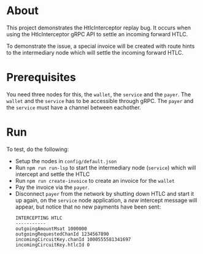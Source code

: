 # About

This project demonstrates the HtlcInterceptor replay bug.
It occurs when using the HtlcInterceptor gRPC API to settle an incoming forward HTLC.

To demonstrate the issue, a special invoice will be created with route hints to the intermediary
node which will settle the incoming forward HTLC.

# Prerequisites

You need three nodes for this, the `wallet`, the `service` and the `payer`.
The `wallet` and the `service` has to be accessible through gRPC.
The `payer` and the `service` must have a channel between eachother.

# Run

To test, do the following:

- Setup the nodes in `config/default.json`
- Run `npm run run-lsp` to start the intermediary node (`service`) which will intercept and settle the HTLC
- Run `npm run create-invoice` to create an invoice for the `wallet`
- Pay the invoice via the `payer`.
- Disconnect `payer` from the network by shutting down HTLC and start it up again, on the `service`
  node application, a _new_  intercept message will appear, but notice that no new payments have been sent:
  ```
  INTERCEPTING HTLC
  -----------
  outgoingAmountMsat 1000000
  outgoingRequestedChanId 1234567890
  incomingCircuitKey.chanId 1000555581341697
  incomingCircuitKey.htlcId 0
  ```


